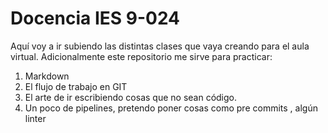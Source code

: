 # Docencia IES 9-024

Aquí voy a ir subiendo las distintas clases que vaya creando para el aula virtual.
Adicionalmente este repositorio me sirve para practicar:

1. Markdown
2. El flujo de trabajo en GIT
3. El arte de ir escribiendo cosas que no sean código.
4. Un poco de pipelines, pretendo poner cosas como pre commits , algún linter
